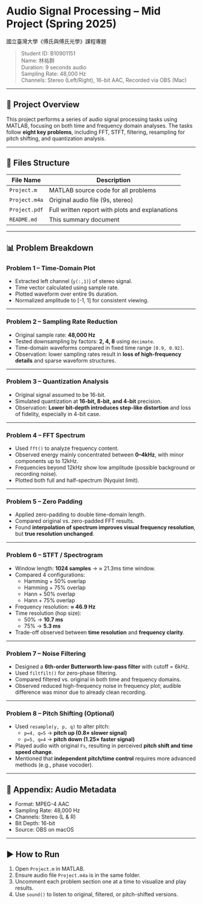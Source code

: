 # Audio Signal Processing – Mid Project (Spring 2025)
國立臺灣大學《傅氏與傅氏光學》課程專題

> Student ID: B10901151  
> Name: 林祐群  
> Duration: 9 seconds audio  
> Sampling Rate: 48,000 Hz  
> Channels: Stereo (Left/Right), 16-bit AAC, Recorded via OBS (Mac)  

---

## 📝 Project Overview

This project performs a series of audio signal processing tasks using MATLAB, focusing on both time and frequency domain analyses. The tasks follow **eight key problems**, including FFT, STFT, filtering, resampling for pitch shifting, and quantization analysis.

---

## 📂 Files Structure

| File Name         | Description                        |
|------------------|------------------------------------|
| `Project.m`       | MATLAB source code for all problems |
| `Project.m4a`     | Original audio file (9s, stereo)   |
| `Project.pdf`     | Full written report with plots and explanations |
| `README.md`       | This summary document              |

---

## 📊 Problem Breakdown

### **Problem 1 – Time-Domain Plot**
- Extracted left channel (`y(:,1)`) of stereo signal.
- Time vector calculated using sample rate.
- Plotted waveform over entire 9s duration.
- Normalized amplitude to [-1, 1] for consistent viewing.

---

### **Problem 2 – Sampling Rate Reduction**
- Original sample rate: **48,000 Hz**
- Tested downsampling by factors: **2, 4, 8** using `decimate`.
- Time-domain waveforms compared in fixed time range `[0.9, 0.92]`.
- Observation: lower sampling rates result in **loss of high-frequency details** and sparse waveform structures.

---

### **Problem 3 – Quantization Analysis**
- Original signal assumed to be 16-bit.
- Simulated quantization at **16-bit, 8-bit, and 4-bit** precision.
- Observation: **Lower bit-depth introduces step-like distortion** and loss of fidelity, especially in 4-bit case.

---

### **Problem 4 – FFT Spectrum**
- Used `fft()` to analyze frequency content.
- Observed energy mainly concentrated between **0–4kHz**, with minor components up to 12kHz.
- Frequencies beyond 12kHz show low amplitude (possible background or recording noise).
- Plotted both full and half-spectrum (Nyquist limit).

---

### **Problem 5 – Zero Padding**
- Applied zero-padding to double time-domain length.
- Compared original vs. zero-padded FFT results.
- Found **interpolation of spectrum improves visual frequency resolution**, but **true resolution unchanged**.

---

### **Problem 6 – STFT / Spectrogram**
- Window length: **1024 samples** → ≈ 21.3ms time window.
- Compared 4 configurations:
  - Hamming + 50% overlap
  - Hamming + 75% overlap
  - Hann + 50% overlap
  - Hann + 75% overlap
- Frequency resolution: **≈ 46.9 Hz**
- Time resolution (hop size):  
  - 50% → **10.7 ms**  
  - 75% → **5.3 ms**
- Trade-off observed between **time resolution** and **frequency clarity**.

---

### **Problem 7 – Noise Filtering**
- Designed a **6th-order Butterworth low-pass filter** with cutoff = 6kHz.
- Used `filtfilt()` for zero-phase filtering.
- Compared filtered vs. original in both time and frequency domains.
- Observed reduced high-frequency noise in frequency plot; audible difference was minor due to already clean recording.

---

### **Problem 8 – Pitch Shifting (Optional)**
- Used `resample(y, p, q)` to alter pitch:
  - `p=4, q=5` → **pitch up (0.8× slower signal)**
  - `p=5, q=4` → **pitch down (1.25× faster signal)**
- Played audio with original `Fs`, resulting in perceived **pitch shift and time speed change**.
- Mentioned that **independent pitch/time control** requires more advanced methods (e.g., phase vocoder).

---

## 📌 Appendix: Audio Metadata

- Format: MPEG-4 AAC  
- Sampling Rate: 48,000 Hz  
- Channels: Stereo (L & R)  
- Bit Depth: 16-bit  
- Source: OBS on macOS  

---

## ▶️ How to Run
1. Open `Project.m` in MATLAB.
2. Ensure audio file `Project.m4a` is in the same folder.
3. Uncomment each problem section one at a time to visualize and play results.
4. Use `sound()` to listen to original, filtered, or pitch-shifted versions.
